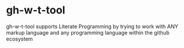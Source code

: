 # gh-w-t-tool
gh-w-t-tool supports Literate Programming by trying to work with ANY markup language and any programming language within the github ecosystem
